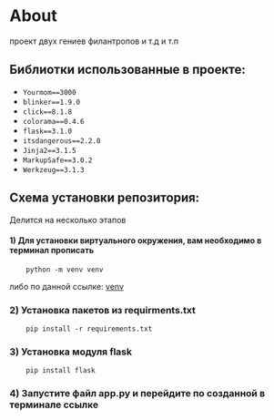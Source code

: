 # About
проект двух гениев филантропов и т.д и т.п

## Библиотки использованные в проекте:
* `Yourmom==3000`
* `blinker==1.9.0`
* `click==8.1.8`
* `colorama==0.4.6`
* `flask==3.1.0`
* `itsdangerous==2.2.0`
* `Jinja2==3.1.5`
* `MarkupSafe==3.0.2`
* `Werkzeug==3.1.3`


## Схема установки репозитория:
Делится на несколько этапов
#### 1) Для установки виртуального окружения, вам необходимо в терминал прописать
        python -m venv venv 
<p>либо по данной ссылке: <a href="https://docs.python.org/3/tutorial/venv.html">venv</a></p>

### 2) Установка пакетов из requirments.txt
        pip install -r requirements.txt

### 3) Установка модуля flask
        pip install flask
### 4) Запустите файл app.py и перейдите по созданной в терминале ссылке
